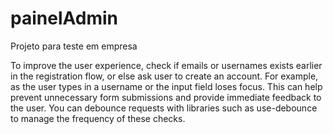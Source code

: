# painelAdmin

Projeto para teste em empresa

To improve the user experience, check if emails or usernames exists earlier in the registration flow, or else ask user to create an account. For example, as the user types in a username or the input field loses focus. This can help prevent unnecessary form submissions and provide immediate feedback to the user. You can debounce requests with libraries such as use-debounce to manage the frequency of these checks.
